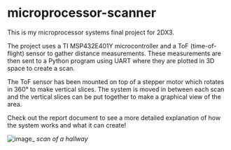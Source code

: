 # microprocessor-scanner

This is my microprocessor systems final project for 2DX3.

The project uses a TI MSP432E401Y microcontroller and a ToF (time-of-flight) sensor to gather distance measurements.
These measurements are then sent to a Python program using UART where they are plotted in 3D space to create a scan.

The ToF sensor has been mounted on top of a stepper motor which rotates in 360° to make vertical slices.
The system is moved in between each scan and the vertical slices can be put together to make a graphical view of the area.

Check out the report document to see a more detailed explanation of how the system works and what it can create!

![image](https://github.com/AntheusA/microprocessor-scanner/assets/83626108/35c58ceb-91bc-496f-b3e3-c1c237c1a577)_
*scan of a hallway*
